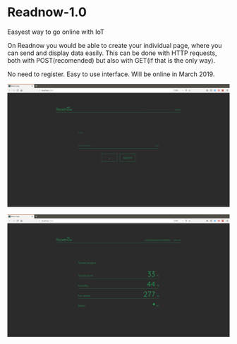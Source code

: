 # Readnow-1.0
Easyest way to go online with IoT

On Readnow you would be able to create your individual page, where you can send and display data easily. This can be done with HTTP requests, both with POST(recomended) but also with GET(if that is the only way).

No need to register.
Easy to use interface.
Will be online in March 2019.

![](screenshots/Screenshot_mainpage_Readnow.png)

![](screenshots/Screenshot_nodeview_Readnow.png)
